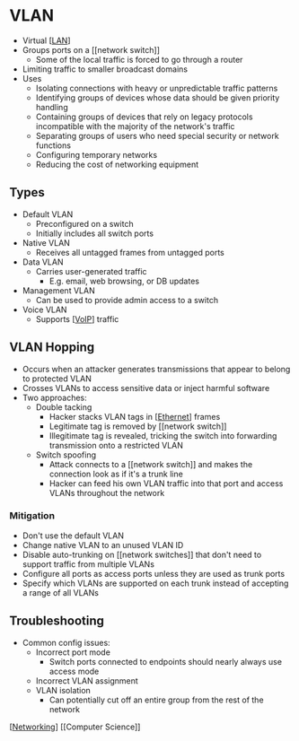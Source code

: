 # VLAN

- Virtual [[LAN]]
- Groups ports on a [[network switch]]
  - Some of the local traffic is forced to go through a router
- Limiting traffic to smaller broadcast domains
- Uses
  - Isolating connections with heavy or unpredictable traffic patterns
  - Identifying groups of devices whose data should be given priority handling
  - Containing groups of devices that rely on legacy protocols incompatible with the majority of the network's traffic
  - Separating groups of users who need special security or network functions
  - Configuring temporary networks
  - Reducing the cost of networking equipment

## Types

- Default VLAN
  - Preconfigured on a switch
  - Initially includes all switch ports
- Native VLAN
  - Receives all untagged frames from untagged ports
- Data VLAN
  - Carries user-generated traffic
    - E.g. email, web browsing, or DB updates
- Management VLAN
  - Can be used to provide admin access to a switch
- Voice VLAN
  - Supports [[VoIP]] traffic

## VLAN Hopping

- Occurs when an attacker generates transmissions that appear to belong to protected VLAN
- Crosses VLANs to access sensitive data or inject harmful software
- Two approaches:
  - Double tacking
    - Hacker stacks VLAN tags in [[Ethernet]] frames
    - Legitimate tag is removed by [[network switch]]
    - Illegitimate tag is revealed, tricking the switch into forwarding transmission onto a restricted VLAN
  - Switch spoofing
    - Attack connects to a [[network switch]] and makes the connection look as if it's a trunk line
    - Hacker can feed his own VLAN traffic into that port and access VLANs throughout the network

### Mitigation

- Don't use the default VLAN
- Change native VLAN to an unused VLAN ID
- Disable auto-trunking on [[network switches]] that don't need to support traffic from multiple VLANs
- Configure all ports as access ports unless they are used as trunk ports
- Specify which VLANs are supported on each trunk instead of accepting a range of all VLANs

## Troubleshooting

- Common config issues:
  - Incorrect port mode
    - Switch ports connected to endpoints should nearly always use access mode
  - Incorrect VLAN assignment
  - VLAN isolation
    - Can potentially cut off an entire group from the rest of the network

[[Networking]] [[Computer Science]]

[//begin]: # "Autogenerated link references for markdown compatibility"
[lan]: lan "LAN (Local Area Network)"
[network-switch]: network-switch "Network Switch"
[voip]: voip "VoIP"
[ethernet]: ethernet "Ethernet"
[networking]: networking "Networking"
[computer-science]: computer-science "Computer Science"
[//end]: # "Autogenerated link references"